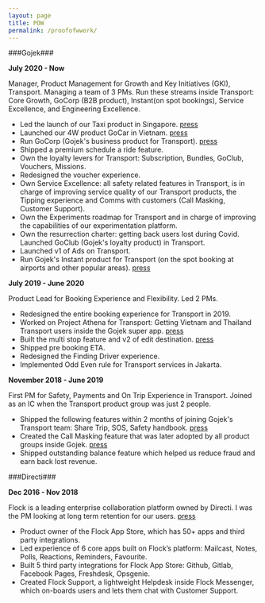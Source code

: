 ```yaml
---
layout: page
title: POW
permalink: /proofofwwork/
---
```


###Gojek###

**July 2020 - Now**

Manager, Product Management for Growth and Key Initiatives (GKI), Transport. Managing a team of 3 PMs. Run these streams inside Transport: Core Growth, GoCorp (B2B product), Instant(on spot bookings), Service Excellence, and Engineering Excellence.
- Led the launch of our Taxi product in Singapore. [press](https://asia.nikkei.com/Business/Technology/Gojek-starts-car-hailing-service-in-Vietnam-in-challenge-to-Grab)
- Launched our 4W product GoCar in Vietnam. [press](https://mothership.sg/2021/05/gojek-book-taxis-directly-gotaxi/)
- Run GoCorp (Gojek's business product for Transport). [press](https://kr-asia.com/gojek-reveals-new-features-for-corporate-clients-to-keep-up-with-grab)
- Shipped a premium schedule a ride feature.
- Own the loyalty levers for Transport: Subscription, Bundles, GoClub, Vouchers, Missions.
- Redesigned the voucher experience.
- Own Service Excellence: all safety related features in Transport, is in charge of improving service quality of our Transport products, the Tipping experience and Comms with customers (Call Masking, Customer Support).
- Own the Experiments roadmap for Transport and in charge of improving the capabilities of our experimentation platform.
- Own the resurrection charter: getting back users lost during Covid.
Launched GoClub (Gojek's loyalty product) in Transport.
- Launched v1 of Ads on Transport.
- Run Gojek's Instant product for Transport (on the spot booking at airports and other popular areas). [press](https://www.marketing-interactive.com/gojek-indonesia-caters-to-travellers-and-gamers-with-gocar-instant-and-gogames)

**July 2019 - June 2020**

Product Lead for Booking Experience and Flexibility. Led 2 PMs.
- Redesigned the entire booking experience for Transport in 2019.
- Worked on Project Athena for Transport: Getting Vietnam and Thailand Transport users inside the Gojek super app. [press](https://asia.nikkei.com/Business/Startups/Gojek-to-unify-brand-across-four-nations-as-Grab-war-rekindles)
- Built the multi stop feature and v2 of edit destination. [press](https://vulcanpost.com/705258/gojek-multi-destination-cancellation-fee-singapore/)
- Shipped pre booking ETA.
- Redesigned the Finding Driver experience.
- Implemented Odd Even rule for Transport services in Jakarta.

**November 2018 - June 2019**

First PM for Safety, Payments and On Trip Experience in Transport. Joined as an IC when the Transport product group was just 2 people.
- Shipped the following features within 2 months of joining Gojek's Transport team: Share Trip, SOS, Safety handbook. [press](https://en.tempo.co/read/1282777/un-women-praises-gojeks-efforts-to-assure-womens-safety)
- Created the Call Masking feature that was later adopted by all product groups inside Gojek. [press](https://www.thejakartapost.com/news/2019/04/23/grab-go-jek-add-features-to-protect-female-drivers-passengers.html)
- Shipped outstanding balance feature which helped us reduce fraud and earn back lost revenue.

###Directi###

**Dec 2016 - Nov 2018**

Flock is a leading enterprise collaboration platform owned by Directi. I was the PM looking at long term retention for our users. [press](https://www.financialexpress.com/industry/flock-messaging-apps-makes-communication-seamless-brings-team-together/633182/)
- Product owner of the Flock App Store, which has 50+ apps and third party integrations.
- Led experience of 6 core apps built on Flock’s platform: Mailcast, Notes, Polls, Reactions, Reminders, Favourite.
- Built 5 third party integrations for Flock App Store: Github, Gitlab, Facebook Pages, Freshdesk, Opsgenie.
- Created Flock Support, a lightweight Helpdesk inside Flock Messenger, which on-boards users and lets them chat with Customer Support.
